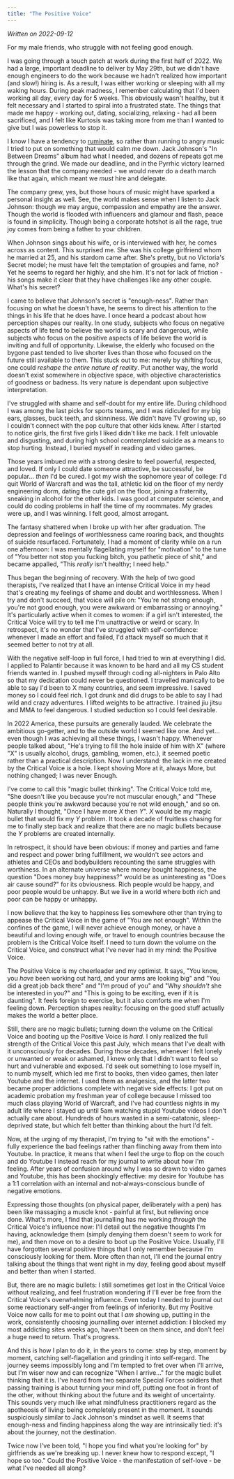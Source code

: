 ```yaml
---
title: "The Positive Voice"
---
```

_Written on 2022-09-12_

For my male friends, who struggle with not feeling good enough.

I was going through a touch patch at work during the first half of 2022. We had a large, important deadline to deliver by May 29th, but we didn't have enough engineers to do the work because we hadn't realized how important (and slow!) hiring is. As a result, I was either working or sleeping with all my waking hours. During peak madness, I remember calculating that I'd been working all day, every day for 5 weeks. This obviously wasn't healthy, but it felt necessary and I started to spiral into a frustrated state. The things that made me happy - working out, dating, socializing, relaxing - had all been sacrificed, and I felt like Kurtosis was taking more from me than I wanted to give but I was powerless to stop it.

I know I have a tendency to [ruminate](https://en.wikipedia.org/wiki/Rumination_(psychology)), so rather than running to angry music I tried to put on something that would calm me down. Jack Johnson's "In Between Dreams" album had what I needed, and dozens of repeats got me through the grind. We made our deadline, and in the Pyrrhic victory learned the lesson that the company needed - we would never do a death march like that again, which meant we _must_ hire and delegate. 

The company grew, yes, but those hours of music might have sparked a personal insight as well. See, the world makes sense when I listen to Jack Johnson: though we may argue, compassion and empathy are the answer. Though the world is flooded with influencers and glamour and flash, peace is found in simplicity. Though being a corporate hotshot is all the rage, true joy comes from being a father to your children. 

When Johnson sings about his wife, or is interviewed with her, he comes across as content. This surprised me. She was his college girlfriend whom he married at 25, and his stardom came after. She's pretty, but no Victoria's Secret model; he must have felt the temptation of groupies and fame, no? Yet he seems to regard her highly, and she him. It's not for lack of friction - his songs make it clear that they have challenges like any other couple. What's his secret?

I came to believe that Johnson's secret is "enough-ness". Rather than focusing on what he doesn't have, he seems to direct his attention to the things in his life that he does have. I once heard a podcast about how perception shapes our reality. In one study, subjects who focus on negative aspects of life tend to believe the world is scary and dangerous, while subjects who focus on the positive aspects of life believe the world is inviting and full of opportunity. Likewise, the elderly who focused on the bygone past tended to live shorter lives than those who focused on the future still available to them. This stuck out to me: merely by shifting focus, one could _reshape the entire nature of reality_. Put another way, the world doesn't exist somewhere in objective space, with objective characteristics of goodness or badness. Its very nature is dependant upon subjective interpretation.

I've struggled with shame and self-doubt for my entire life. During childhood I was among the last picks for sports teams, and I was ridiculed for my big ears, glasses, buck teeth, and skinniness. We didn't have TV growing up, so I couldn't connect with the pop culture that other kids knew. After I started to notice girls, the first five girls I liked didn't like me back. I felt unlovable and disgusting, and during high school contemplated suicide as a means to stop hurting. Instead, I buried myself in reading and video games.

Those years imbued me with a strong desire to feel powerful, respected, and loved. If only I could date someone attractive, be successful, be popular... _then_ I'd be cured. I got my wish the sophomore year of college: I'd quit World of Warcraft and was the tall, athletic kid on the floor of my nerdy engineering dorm, dating the cute girl on the floor, joining a fraternity, sneaking in alcohol for the other kids. I was good at computer science, and could do coding problems in half the time of my roommates. My grades were up, and I was winning. I felt good, almost arrogant. 

The fantasy shattered when I broke up with her after graduation. The depression and feelings of worthlessness came roaring back, and thoughts of suicide resurfaced. Fortunately, I had a moment of clarity while on a run one afternoon: I was mentally flagellating myself for "motivation" to the tune of "You better not stop you fucking bitch, you pathetic piece of shit," and became appalled, "This _really_ isn't healthy; I need help."

Thus began the beginning of recovery. With the help of two good therapists, I've realized that I have an intense Critical Voice in my head that's creating my feelings of shame and doubt and worthlessness. When I try and don't succeed, that voice will pile on: "You're not strong enough, you're not good enough, you were awkward or embarrassing or annoying." It's particularly active when it comes to women: if a girl isn't interested, the Critical Voice will try to tell me I'm unattractive or weird or scary. In retrospect, it's no wonder that I've struggled with self-confidence: whenever I made an effort and failed, I'd attack myself so much that it seemed better to not try at all.

With the negative self-loop in full force, I had tried to win at everything I did. I applied to Palantir because it was known to be hard and all my CS student friends wanted in. I pushed myself through coding all-nighters in Palo Alto so that my dedication could never be questioned. I travelled manically to be able to say I'd been to X many countries, and seem impressive. I saved money so I could feel rich. I got drunk and did drugs to be able to say I had wild and crazy adventures. I lifted weights to be attractive. I trained jiu jitsu and MMA to feel dangerous. I studied seduction so I could feel desirable.

In 2022 America, these pursuits are generally lauded. We celebrate the ambitious go-getter, and to the outside world I seemed like one. And yet... even though I was achieving all these things, I wasn't happy. Whenever people talked about, "He's trying to fill the hole inside of him with X" (where "X" is usually alcohol, drugs, gambling, women, etc.), it seemed poetic rather than a practical description. Now I understand: the lack in me created by the Critical Voice _is_ a hole. I kept shoving More at it, always More, but nothing changed; I was never Enough.

I've come to call this "magic bullet thinking". The Critical Voice told me, "She doesn't like you because you're not muscular enough," and "These people think you're awkward because you're not wild enough," and so on. Naturally I thought, "Once I have more _X_ then _Y_". _X_ would be my magic bullet that would fix my _Y_ problem. It took a decade of fruitless chasing for me to finally step back and realize that there are no magic bullets because the _Y_ problems are created internally.

In retrospect, it should have been obvious: if money and parties and fame and respect and power bring fulfillment, we wouldn't see actors and athletes and CEOs and bodybuilders recounting the same struggles with worthiness. In an alternate universe where money bought happiness, the question "Does money buy happiness?" would be as uninteresting as "Does air cause sound?" for its obviousness. Rich people would be happy, and poor people would be unhappy. But we live in a world where both rich and poor can be happy or unhappy.

I now believe that the key to happiness lies somewhere other than trying to appease the Critical Voice in the game of "You are not enough". Within the confines of the game, I will never achieve enough money, or have a beautiful and loving enough wife, or travel to enough countries because the problem is the Critical Voice itself. I need to turn down the volume on the Critical Voice, and construct what I've never had in my mind: the Positive Voice.

The Positive Voice is my cheerleader and my optimist. It says, "You know, you _have_ been working out hard, and your arms are looking big" and "You did a great job back there" and "I'm proud of you" and "Why _shouldn't_ she be interested in you?" and "This is going to be exciting, even if it is daunting". It feels foreign to exercise, but it also comforts me when I'm feeling down. Perception shapes reality: focusing on the good stuff actually makes the world a better place.

Still, there are no magic bullets; turning down the volume on the Critical Voice and booting up the Positive Voice is _hard_. I only realized the full strength of the Critical Voice this past July, which means that I've dealt with it unconsciously for decades. During those decades, whenever I felt lonely or unwanted or weak or ashamed, I knew only that I didn't want to feel so hurt and vulnerable and exposed. I'd seek out something to lose myself in, to numb myself, which led me first to books, then video games, then later Youtube and the internet. I used them as analgesics, and the latter two became proper addictions complete with negative side effects: I got put on academic probation my freshman year of college because I missed too much class playing World of Warcraft, and I've had countless nights in my adult life where I stayed up until 5am watching stupid Youtube videos I don't actually care about. Hundreds of hours wasted in a semi-catatonic, sleep-deprived state, but which felt better than thinking about the hurt I'd felt.

Now, at the urging of my therapist, I'm trying to "sit with the emotions" - fully experience the bad feelings rather than flinching away from them into Youtube. In practice, it means that when I feel the urge to flop on the couch and do Youtube I instead reach for my journal to write about how I'm feeling. After years of confusion around why I was so drawn to video games and Youtube, this has been shockingly effective: my desire for Youtube has a 1:1 correlation with an internal and not-always-conscious bundle of negative emotions. 

Expressing those thoughts (on physical paper, deliberately with a pen) has been like massaging a muscle knot - painful at first, but relieving once done. What's more, I find that journalling has me working _through_ the Critical Voice's influence now: I'll detail out the negative thoughts I'm having, acknowledge them (simply denying them doesn't seem to work for me), and then move on to a desire to boot up the Positive Voice. Usually, I'll have forgotten several positive things that I only remember because I'm consciously looking for them. More often than not, I'll end the journal entry talking about the things that went right in my day, feeling good about myself and better than when I started.

But, there are no magic bullets: I still sometimes get lost in the Critical Voice without realizing, and feel frustration wondering if I'll ever be free from the Critical Voice's overwhelming influence. Even today I needed to journal out some reactionary self-anger from feelings of inferiority. But my Positive Voice now calls for me to point out that I _am_ showing up, putting in the work, consistently choosing journalling over internet addiction: I blocked my most addicting sites weeks ago, haven't been on them since, and don't feel a huge need to return. That's progress.

And this is how I plan to do it, in the years to come: step by step, moment by moment, catching self-flagellation and grinding it into self-regard. The journey seems impossibly long and I'm tempted to fret over when I'll arrive, but I'm wiser now and can recognize "When I arrive..." for the magic bullet thinking that it is. I've heard from two separate Special Forces soldiers that passing training is about turning your mind off, putting one foot in front of the other, without thinking about the future and its weight of uncertainty. This sounds very much like what mindfulness practitioners regard as the apotheosis of living: being completely present in the moment. It sounds suspiciously similar to Jack Johnson's mindset as well. It seems that enough-ness and finding happiness along the way are intrinsically tied: it's about the journey, not the destination.

Twice now I've been told, "I hope you find what you're looking for" by girlfriends as we're breaking up. I never knew how to respond except, "I hope so too." Could the Positive Voice - the manifestation of self-love - be what I've needed all along?
